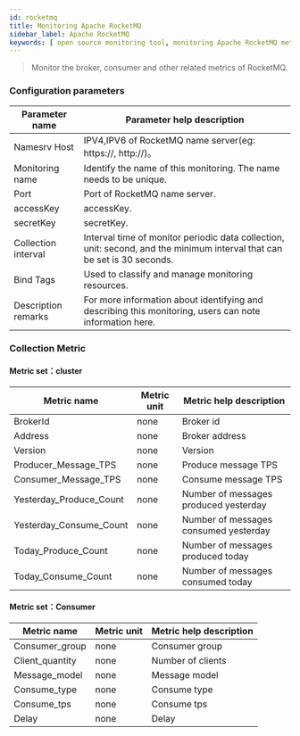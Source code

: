 ```yaml
---
id: rocketmq
title: Monitoring Apache RocketMQ
sidebar_label: Apache RocketMQ
keywords: [ open source monitoring tool, monitoring Apache RocketMQ metrics ]
---
```


> Monitor the broker, consumer and other related metrics of RocketMQ.

### Configuration parameters

| Parameter name      | Parameter help description                                                                                               |
|---------------------|--------------------------------------------------------------------------------------------------------------------------|
| Namesrv Host        | IPV4,IPV6 of RocketMQ name server(eg: https://, http://)。                                                                |
| Monitoring name     | Identify the name of this monitoring. The name needs to be unique.                                                       |
| Port                | Port of RocketMQ name server.                                                                                            |
| accessKey           | accessKey.                                                                                                               |
| secretKey           | secretKey.                                                                                                               |
| Collection interval | Interval time of monitor periodic data collection, unit: second, and the minimum interval that can be set is 30 seconds. |
| Bind Tags           | Used to classify and manage monitoring resources.                                                                        |
| Description remarks | For more information about identifying and describing this monitoring, users can note information here.                  |

### Collection Metric

#### Metric set：cluster

| Metric name             | Metric unit | Metric help description               |
|-------------------------|-------------|---------------------------------------|
| BrokerId                | none        | Broker id                             |
| Address                 | none        | Broker address                        |
| Version                 | none        | Version                               |
| Producer_Message_TPS    | none        | Produce message TPS                   |
| Consumer_Message_TPS    | none        | Consume message TPS                   |
| Yesterday_Produce_Count | none        | Number of messages produced yesterday |
| Yesterday_Consume_Count | none        | Number of messages consumed yesterday |
| Today_Produce_Count     | none        | Number of messages produced today     |
| Today_Consume_Count     | none        | Number of messages consumed today     |

#### Metric set：Consumer

| Metric name     | Metric unit | Metric help description |
|-----------------|-------------|-------------------------|
| Consumer_group  | none        | Consumer group          |
| Client_quantity | none        | Number of clients       |
| Message_model   | none        | Message model           |
| Consume_type    | none        | Consume type            |
| Consume_tps     | none        | Consume tps             |
| Delay           | none        | Delay                   |
